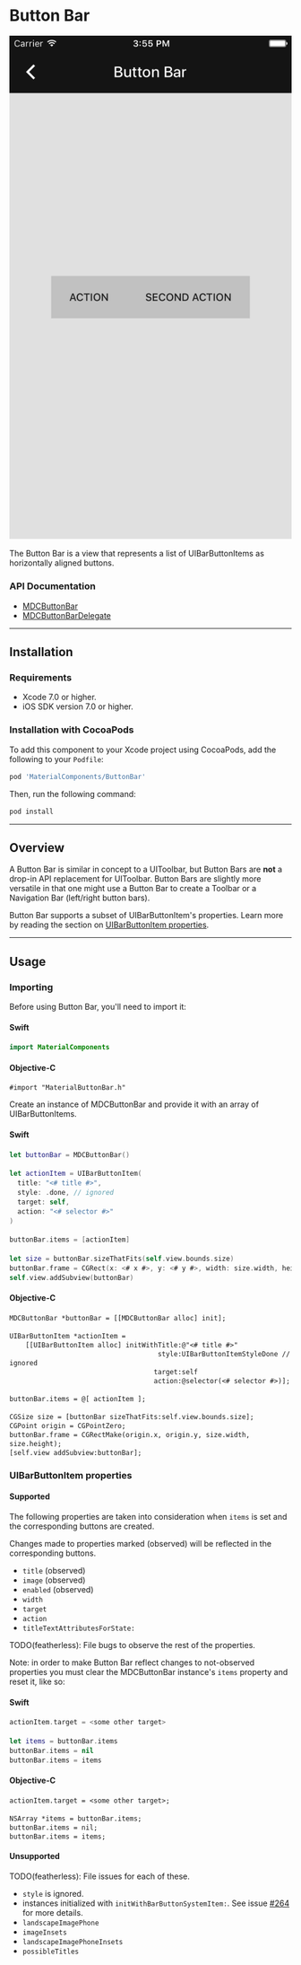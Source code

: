 # Button Bar

<!--{% if site.link_to_site == "true" %}-->
[![Button Bar](docs/assets/button_bar.png)](docs/assets/button_bar.mp4)
<!--{% else %}<div class="ios-animation right" markdown="1"><video src="docs/assets/button_bar.mp4" autoplay loop></video></div>{% endif %}-->

The Button Bar is a view that represents a list of UIBarButtonItems as horizontally aligned buttons.
<!--{: .intro }-->

### API Documentation

<ul class="icon-list">
  <li class="icon-link"><a href="https://material-ext.appspot.com/mdc-ios-preview/components/ButtonBar/apidocs/Classes/MDCButtonBar.html">MDCButtonBar</a></li>
  <li class="icon-link"><a href="https://material-ext.appspot.com/mdc-ios-preview/components/ButtonBar/apidocs/Protocols/MDCButtonBarDelegate.html">MDCButtonBarDelegate</a></li>
</ul>


- - -

## Installation

### Requirements

- Xcode 7.0 or higher.
- iOS SDK version 7.0 or higher.

### Installation with CocoaPods

To add this component to your Xcode project using CocoaPods, add the following to your `Podfile`:

~~~ bash
pod 'MaterialComponents/ButtonBar'
~~~

Then, run the following command:

~~~ bash
pod install
~~~



- - -

## Overview

A Button Bar is similar in concept to a UIToolbar, but Button Bars are **not** a drop-in API
replacement for UIToolbar. Button Bars are slightly more versatile in that one might use a Button
Bar to create a Toolbar or a Navigation Bar (left/right button bars).

Button Bar supports a subset of UIBarButtonItem's properties. Learn more by reading the section on
[UIBarButtonItem properties](#uibarbuttonitem-properties).




- - -

## Usage

### Importing

Before using Button Bar, you'll need to import it:

<!--<div class="material-code-render" markdown="1">-->
#### Swift
~~~ swift
import MaterialComponents
~~~

#### Objective-C

~~~ objc
#import "MaterialButtonBar.h"
~~~
<!--</div>-->


Create an instance of MDCButtonBar and provide it with an array of UIBarButtonItems.

<!--<div class="material-code-render" markdown="1">-->
#### Swift
~~~ swift
let buttonBar = MDCButtonBar()

let actionItem = UIBarButtonItem(
  title: "<# title #>",
  style: .done, // ignored
  target: self,
  action: "<# selector #>"
)

buttonBar.items = [actionItem]

let size = buttonBar.sizeThatFits(self.view.bounds.size)
buttonBar.frame = CGRect(x: <# x #>, y: <# y #>, width: size.width, height: size.height)
self.view.addSubview(buttonBar)
~~~

#### Objective-C

~~~ objc
MDCButtonBar *buttonBar = [[MDCButtonBar alloc] init];

UIBarButtonItem *actionItem =
    [[UIBarButtonItem alloc] initWithTitle:@"<# title #>"
                                     style:UIBarButtonItemStyleDone // ignored
                                    target:self
                                    action:@selector(<# selector #>)];

buttonBar.items = @[ actionItem ];

CGSize size = [buttonBar sizeThatFits:self.view.bounds.size];
CGPoint origin = CGPointZero;
buttonBar.frame = CGRectMake(origin.x, origin.y, size.width, size.height);
[self.view addSubview:buttonBar];

~~~
<!--</div>-->

### UIBarButtonItem properties

#### Supported

The following properties are taken into consideration when `items` is set and the corresponding
buttons are created.

Changes made to properties marked (observed) will be reflected in the corresponding buttons.

- `title` (observed)
- `image` (observed)
- `enabled` (observed)
- `width`
- `target`
- `action`
- `titleTextAttributesForState:`

TODO(featherless): File bugs to observe the rest of the properties.

Note: in order to make Button Bar reflect changes to not-observed properties you must clear the
MDCButtonBar instance's `items` property and reset it, like so:

<!--<div class="material-code-render" markdown="1">-->
#### Swift
~~~ swift
actionItem.target = <some other target>

let items = buttonBar.items
buttonBar.items = nil
buttonBar.items = items
~~~

#### Objective-C

~~~ objc
actionItem.target = <some other target>;

NSArray *items = buttonBar.items;
buttonBar.items = nil;
buttonBar.items = items;
~~~
<!--</div>-->

#### Unsupported

TODO(featherless): File issues for each of these.

- `style` is ignored.
- instances initialized with `initWithBarButtonSystemItem:`. See
  issue [#264](https://github.com/material-components/material-components-ios/issues/264) for more details.
- `landscapeImagePhone`
- `imageInsets`
- `landscapeImagePhoneInsets`
- `possibleTitles`
